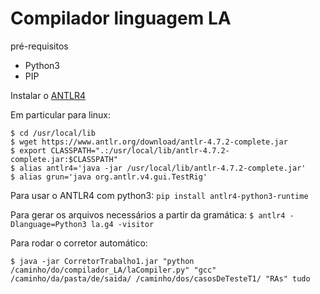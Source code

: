 # Compilador linguagem LA

pré-requisitos
- Python3
- PIP

Instalar o [ANTLR4](https://www.antlr.org/)

Em particular para linux:
```
$ cd /usr/local/lib
$ wget https://www.antlr.org/download/antlr-4.7.2-complete.jar
$ export CLASSPATH=".:/usr/local/lib/antlr-4.7.2-complete.jar:$CLASSPATH"
$ alias antlr4='java -jar /usr/local/lib/antlr-4.7.2-complete.jar'
$ alias grun='java org.antlr.v4.gui.TestRig'
```
Para usar o ANTLR4 com python3:
`pip install antlr4-python3-runtime`

Para gerar os arquivos necessários a partir da gramática:
`$ antlr4 -Dlanguage=Python3 la.g4 -visitor`

Para rodar o corretor automático:

`$ java -jar CorretorTrabalho1.jar "python /caminho/do/compilador_LA/laCompiler.py" "gcc" /caminho/da/pasta/de/saida/ /caminho/dos/casosDeTesteT1/ "RAs" tudo`

